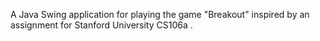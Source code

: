 A Java Swing application for playing the game "Breakout" inspired by an assignment for Stanford University CS106a .